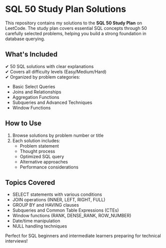 # SQL 50 Study Plan Solutions

This repository contains my solutions to the **SQL 50 Study Plan** on LeetCode. The study plan covers essential SQL concepts through 50 carefully selected problems, helping you build a strong foundation in database querying.

## What's Included

✔ 50 SQL solutions with clear explanations  
✔ Covers all difficulty levels (Easy/Medium/Hard)  
✔ Organized by problem categories:  
  - Basic Select Queries  
  - Joins and Relationships  
  - Aggregation Functions  
  - Subqueries and Advanced Techniques  
  - Window Functions  

## How to Use

1. Browse solutions by problem number or title
2. Each solution includes:
   - Problem statement
   - Thought process
   - Optimized SQL query
   - Alternative approaches
   - Performance considerations

## Topics Covered

- SELECT statements with various conditions
- JOIN operations (INNER, LEFT, RIGHT, FULL)
- GROUP BY and HAVING clauses
- Subqueries and Common Table Expressions (CTEs)
- Window functions (RANK, DENSE_RANK, ROW_NUMBER)
- Date/time manipulation
- NULL handling techniques

Perfect for SQL beginners and intermediate learners preparing for technical interviews!

